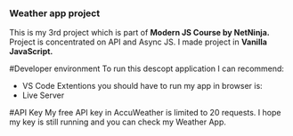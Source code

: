 ### Weather app project
This is my 3rd project which is part of **Modern JS Course by NetNinja.** Project is concentrated on API and Async JS. I made project in **Vanilla JavaScript.**

#Developer environment
To run this descopt application I can recommend:
- VS Code
Extentions you should have to run my app in browser is:
- Live Server

#API Key
My free API key in AccuWeather is limited to 20 requests. I hope my key is still running and you can check my Weather App.

